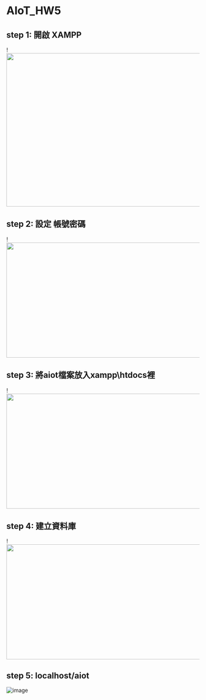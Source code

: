 # AIoT_HW5
## step 1: 開啟 XAMPP
!<img width=600 height=400 src=https://user-images.githubusercontent.com/70211278/209810617-ba58aca6-4925-4b30-b953-48ebfb064d05.png>

## step 2: 設定 帳號密碼
!<img width=600 height=300 src=https://user-images.githubusercontent.com/70211278/209811815-190dc705-1feb-4457-b9b4-a7ea7aceb43a.png>

## step 3: 將aiot檔案放入xampp\htdocs裡
!<img width=600 height=300 src=https://user-images.githubusercontent.com/70211278/209812039-63c90f9a-94d0-4e4c-a66a-1b886603180f.png>

## step 4: 建立資料庫
!<img width=600 height=300 src=https://user-images.githubusercontent.com/70211278/209812380-b89dacbd-6081-4d23-9517-1f6f2b4fb900.png>


## step 5: localhost/aiot
![image](https://user-images.githubusercontent.com/70211278/209812606-4c23f796-12d5-49a5-a397-a2f43375a2db.png)

